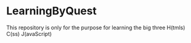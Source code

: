 # LearningByQuest
This repository is only for the purpose for learning the big three H(tmls) C(ss) J(avaScript)
